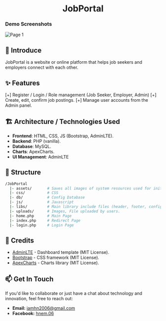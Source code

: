 <h1 align="center">JobPortal</h1>

### Demo Screenshots
![Page 1](https://github.com/hnem06/Job-Portal/image.png?raw=true)

## 📖 Introduce
JobPortal is a website or online platform that helps job seekers and employers connect with each other.

## ✨ Features
[+] Register / Login / Role management (Job Seeker, Employer, Admin)
[+] Create, edit, confirm job postings.
[+] Manage user accounts from the Admin panel.

## 🏗️ Architecture / Technologies Used
- **Frontend**: HTML, CSS, JS (Bootstrap, AdminLTE).
- **Backend**: PHP (vanilla).
- **Database**: MySQL.
- **Charts**: ApexCharts.
- **UI Management**: AdminLTE

## 📂 Structure
```bash
/JobPortal
  |- assets/       # Saves all images of system resources used for initialization
  |- css/          # CSS
  |- db/           # Config Database
  |- js/           # Javascript
  |- libs/         # Main library include files (header, footer, config, UI)...
  |- uploads/      # Images, File uploaded by users.
  |- home.php      # Main Page
  |- index.php     # Redirect Page
  |- login.php     # Login Page
```

## 📌 Credits
- [AdminLTE](https://adminlte.io/) - Dashboard template (MIT License).  
- [Bootstrap](https://getbootstrap.com/) - CSS framework (MIT License).  
- [ApexCharts](https://apexcharts.com/) - Charts library (MIT License).  

## 📫 Get In Touch
If you'd like to collaborate or just have a chat about technology and innovation, feel free to reach out:
- **Email:** [iamhn2006@gmail.com](mailto:iamhn2006@gmail.com)
- **Facebook:** [hnem.06](https://facebook.com/hnem.06)
